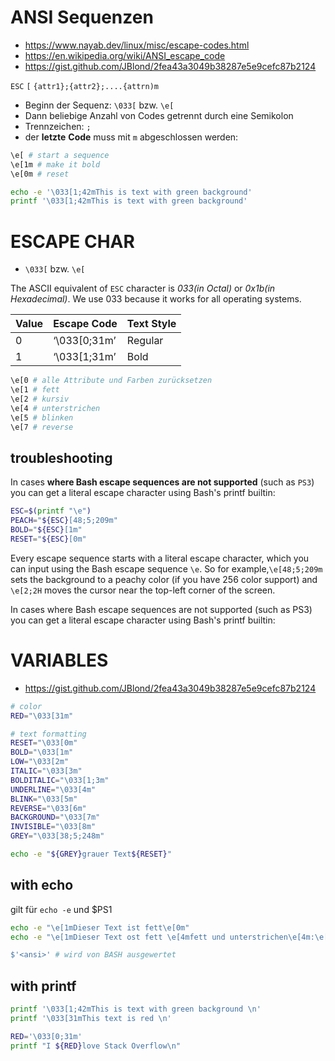 # ANSI Sequenzen

* https://www.nayab.dev/linux/misc/escape-codes.html
* https://en.wikipedia.org/wiki/ANSI_escape_code
* https://gist.github.com/JBlond/2fea43a3049b38287e5e9cefc87b2124

`ESC` `[` `{attr1};{attr2};....{attrn)m`

- Beginn der Sequenz: `\033[` bzw. `\e[`
- Dann beliebige Anzahl von Codes getrennt durch eine Semikolon
- Trennzeichen: `;`
- der **letzte** **Code** muss mit `m` abgeschlossen werden:

```sh
\e[ # start a sequence
\e[1m # make it bold
\e[0m # reset

echo -e '\033[1;42mThis is text with green background'
printf '\033[1;42mThis is text with green background'
```

# ESCAPE CHAR

- `\033[` bzw. `\e[`

The ASCII equivalent of `ESC` character is *033(in Octal)* or *0x1b(in Hexadecimal)*. We use 033 because it works for all operating systems.

| Value | Escape Code  | Text Style |
| ----- | ------------ | ---------- |
| 0     | ‘\033[0;31m’ | Regular    |
| 1     | ‘\033[1;31m’ | Bold       |

```sh
\e[0 # alle Attribute und Farben zurücksetzen
\e[1 # fett
\e[2 # kursiv
\e[4 # unterstrichen
\e[5 # blinken
\e[7 # reverse
```

## troubleshooting

In cases **where Bash escape sequences are not supported** (such as `PS3`)  you can get a literal escape character using Bash's printf builtin:

```sh
ESC=$(printf "\e")
PEACH="${ESC}[48;5;209m"
BOLD="${ESC}[1m"
RESET="${ESC}[0m"
```

Every escape sequence starts with a literal escape character, which you can input using the Bash escape sequence `\e`. So for example,`\e[48;5;209m` sets the background to a peachy color (if you have 256 color support) and `\e[2;2H` moves the cursor near the top-left corner of the screen.

In cases where Bash escape sequences are not supported (such as  PS3) you can get a literal escape character using Bash's printf builtin:

# VARIABLES

- https://gist.github.com/JBlond/2fea43a3049b38287e5e9cefc87b2124

```sh
# color
RED="\033[31m"

# text formatting
RESET="\033[0m"
BOLD="\033[1m"
LOW="\033[2m"
ITALIC="\033[3m"
BOLDITALIC="\033[1;3m"
UNDERLINE="\033[4m"
BLINK="\033[5m"
REVERSE="\033[6m"
BACKGROUND="\033[7m"
INVISIBLE="\033[8m"
GREY="\033[38;5;248m"

echo -e "${GREY}grauer Text${RESET}"
```

## with echo

gilt für `echo -e` und $PS1

```sh
echo -e "\e[1mDieser Text ist fett\e[0m"
echo -e "\e[1mDieser Text ost fett \e[4mfett und unterstrichen\e[4m:\e[0m"
```

```sh
$'<ansi>' # wird von BASH ausgewertet
```

## with printf

```sh
printf '\033[1;42mThis is text with green background \n'
printf '\033[31mThis text is red \n'

RED='\033[0;31m'
printf "I ${RED}love Stack Overflow\n"
```